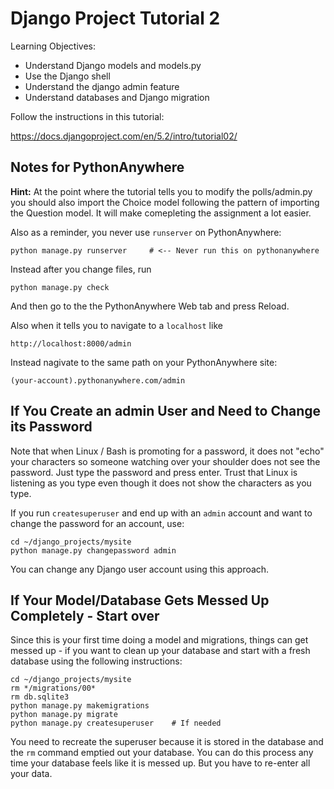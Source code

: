 
Django Project Tutorial 2
=========================

Learning Objectives:

* Understand Django models and models.py
* Use the Django shell
* Understand the django admin feature
* Understand databases and Django migration

Follow the instructions in this tutorial:

https://docs.djangoproject.com/en/5.2/intro/tutorial02/

Notes for PythonAnywhere
------------------------

**Hint:** At the point where the tutorial tells you to modify the polls/admin.py you
should also import the Choice model following the pattern of importing the Question model.
It will make comepleting the assignment a lot easier.

Also as a reminder, you never use `runserver` on PythonAnywhere:

    python manage.py runserver     # <-- Never run this on pythonanywhere

Instead after you change files, run

    python manage.py check

And then go to the the PythonAnywhere Web tab and press Reload.

Also when it tells you to navigate to a `localhost` like

    http://localhost:8000/admin

Instead nagivate to the same path on your PythonAnywhere site:

    (your-account).pythonanywhere.com/admin

If You Create an admin User and Need to Change its Password
------------------------------------------------------------

Note that when Linux / Bash is promoting for a password, it does
not "echo" your characters so someone watching over your shoulder
does not see the password.  Just type the password and press
enter.  Trust that Linux is listening as you type even though
it does not show the characters as you type.

If you run `createsuperuser` and end up with an `admin` account and want to
change the password for an account, use:

    cd ~/django_projects/mysite
    python manage.py changepassword admin

You can change any Django user account using this approach.

If Your Model/Database Gets Messed Up Completely - Start over
-------------------------------------------------------------

Since this is your first time doing a model and migrations, things can
get messed up - if you want to clean up your database and start with a
fresh database using the following instructions:

    cd ~/django_projects/mysite
    rm */migrations/00*
    rm db.sqlite3
    python manage.py makemigrations
    python manage.py migrate
    python manage.py createsuperuser    # If needed

You need to recreate the superuser because it is stored in the database
and the `rm` command emptied out your database.  You can do
this process any time your database feels like it is messed up.  But
you have to re-enter all your data.


